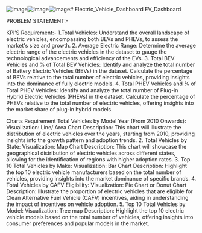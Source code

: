 ![image](https://github.com/user-attachments/assets/87b38d8f-ee2a-4e86-b917-486f5b77ff75)![image](https://github.com/user-attachments/assets/30b4965e-151b-4fb0-88e7-ee29b51a3d5e)![image](https://github.com/user-attachments/assets/2f6070c9-7c60-46f0-be34-e9d5b71991f8)# Electric_Vehicle_Dashboard
EV_Dashboard

PROBLEM STATEMENT:-


KPI’S Requirement:-
 1.Total Vehicles:
Understand the overall landscape of electric vehicles, encompassing both BEVs and PHEVs, to assess the market's size and growth.
2. Average Electric Range:
Determine the average electric range of the electric vehicles in the dataset to gauge the technological advancements and efficiency of the EVs.
3. Total BEV Vehicles and % of Total BEV Vehicles:
Identify and analyze the total number of Battery Electric Vehicles (BEVs) in the dataset.
Calculate the percentage of BEVs relative to the total number of electric vehicles, providing insights into the dominance of fully electric models.
4. Total PHEV Vehicles and % of Total PHEV Vehicles:
Identify and analyze the total number of Plug-in Hybrid Electric Vehicles (PHEVs) in the dataset.
Calculate the percentage of PHEVs relative to the total number of electric vehicles, offering insights into the market share of plug-in hybrid models.


Charts Requirement
Total Vehicles by Model Year (From 2010 Onwards):
Visualization: Line/ Area Chart
Description: This chart will illustrate the distribution of electric vehicles over the years, starting from 2010, providing insights into the growth pattern and adoption trends.
2. Total Vehicles by State:
Visualization: Map Chart 
Description: This chart will showcase the geographical distribution of electric vehicles across different states, allowing for the identification of regions with higher adoption rates.
3. Top 10 Total Vehicles by Make:
Visualization: Bar Chart 
Description: Highlight the top 10 electric vehicle manufacturers based on the total number of vehicles, providing insights into the market dominance of specific brands.
4. Total Vehicles by CAFV Eligibility:
Visualization: Pie Chart or Donut Chart
Description: Illustrate the proportion of electric vehicles that are eligible for Clean Alternative Fuel Vehicle (CAFV) incentives, aiding in understanding the impact of incentives on vehicle adoption.
5. Top 10 Total Vehicles by Model:
Visualization: Tree map
Description: Highlight the top 10 electric vehicle models based on the total number of vehicles, offering insights into consumer preferences and popular models in the market.







